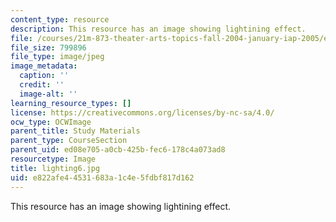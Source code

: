 ```yaml
---
content_type: resource
description: This resource has an image showing lightining effect.
file: /courses/21m-873-theater-arts-topics-fall-2004-january-iap-2005/e822afe44531683a1c4e5fdbf817d162_lighting6.jpg
file_size: 799896
file_type: image/jpeg
image_metadata:
  caption: ''
  credit: ''
  image-alt: ''
learning_resource_types: []
license: https://creativecommons.org/licenses/by-nc-sa/4.0/
ocw_type: OCWImage
parent_title: Study Materials
parent_type: CourseSection
parent_uid: ed08e705-a0cb-425b-fec6-178c4a073ad8
resourcetype: Image
title: lighting6.jpg
uid: e822afe4-4531-683a-1c4e-5fdbf817d162
---
```

This resource has an image showing lightining effect.